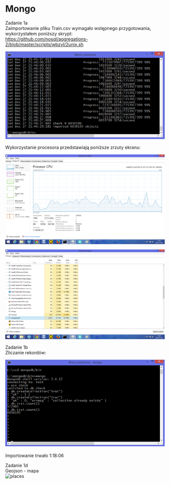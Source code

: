 Mongo
=====
Zadanie 1a<br />
Zaimportowanie pliku Train.csv wymagało wstępnego przygotowania, wykorzystałem poniższy skrypt:<br />
https://github.com/nosql/aggregations-2/blob/master/scripts/wbzyl/2unix.sh

![ter2](https://github.com/mperkowski/Mongo/blob/master/ter2.png)

Wykorzystanie procesora przedstawiają poniższe zrzuty ekranu:

![first](https://github.com/mperkowski/Mongo/blob/master/first.png)

![second](https://github.com/mperkowski/Mongo/blob/master/second.png)

Zadanie 1b<br />
Zliczanie rekordów:

![ter](https://github.com/mperkowski/Mongo/blob/master/ter.png)

Importowanie trwało 1:18:06

Zadanie 1d<br />
Geojson - mapa<br />
![places](https://github.com/mperkowski/Mongo/blob/master/places.geojson)
